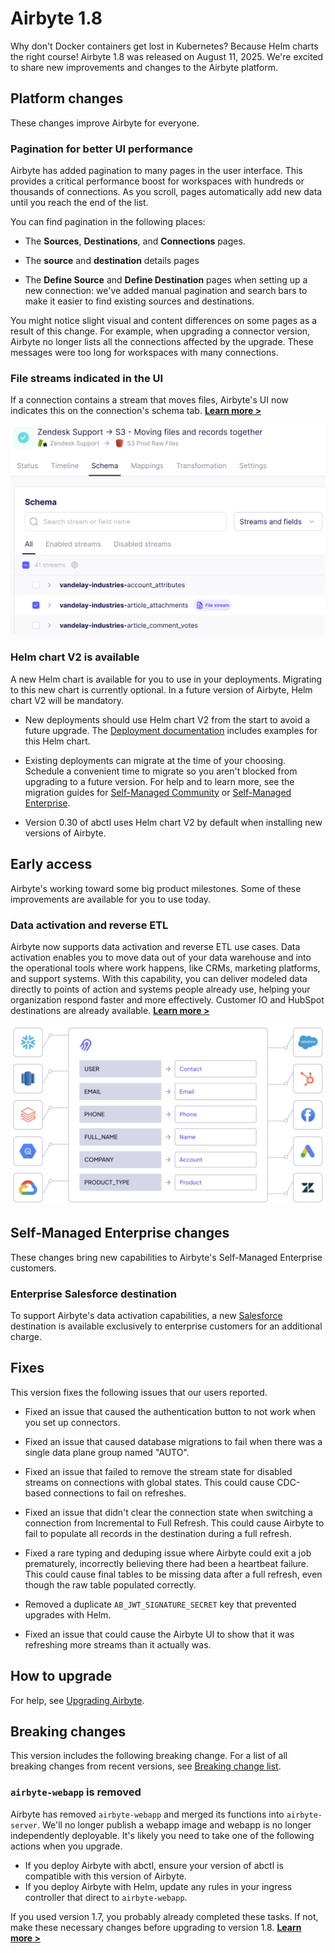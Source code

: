 # Airbyte 1.8

Why don't Docker containers get lost in Kubernetes? Because Helm charts the right course! Airbyte 1.8 was released on August 11, 2025. We're excited to share new improvements and changes to the Airbyte platform.

## Platform changes

These changes improve Airbyte for everyone.

### Pagination for better UI performance

Airbyte has added pagination to many pages in the user interface. This provides a critical performance boost for workspaces with hundreds or thousands of connections. As you scroll, pages automatically add new data until you reach the end of the list.

<Arcade id="MzPzDliaqgyf2NmlmSWy" title="" paddingBottom="calc(60% + 0px)" />

You can find pagination in the following places:

- The **Sources**, **Destinations**, and **Connections** pages.

- The **source** and **destination** details pages

- The **Define Source** and **Define Destination** pages when setting up a new connection: we've added manual pagination and search bars to make it easier to find existing sources and destinations.

You might notice slight visual and content differences on some pages as a result of this change. For example, when upgrading a connector version, Airbyte no longer lists all the connections affected by the upgrade. These messages were too long for workspaces with many connections.

### File streams indicated in the UI

If a connection contains a stream that moves files, Airbyte's UI now indicates this on the connection's schema tab. [**Learn more&nbsp;>**](/platform/next/using-airbyte/sync-files-and-records)

![Files and records moving](../platform/using-airbyte/assets/file-based-stream.png)

### Helm chart V2 is available

A new Helm chart is available for you to use in your deployments. Migrating to this new chart is currently optional. In a future version of Airbyte, Helm chart V2 will be mandatory.

- New deployments should use Helm chart V2 from the start to avoid a future upgrade. The [Deployment documentation](/platform/next/deploying-airbyte/) includes examples for this Helm chart.

- Existing deployments can migrate at the time of your choosing. Schedule a convenient time to migrate so you aren't blocked from upgrading to a future version. For help and to learn more, see the migration guides for [Self-Managed Community](/platform/next/deploying-airbyte/chart-v2-community) or [Self-Managed Enterprise](/platform/next/enterprise-setup/chart-v2-enterprise).

- Version 0.30 of abctl uses Helm chart V2 by default when installing new versions of Airbyte.

## Early access

Airbyte's working toward some big product milestones. Some of these improvements are available for you to use today.

### Data activation and reverse ETL

Airbyte now supports data activation and reverse ETL use cases. Data activation enables you to move data out of your data warehouse and into the operational tools where work happens, like CRMs, marketing platforms, and support systems. With this capability, you can deliver modeled data directly to points of action and systems people already use, helping your organization respond faster and more effectively. Customer IO and HubSpot destinations are already available. [**Learn more&nbsp;>**](/platform/next/move-data/elt-data-activation)

![Conceptual diagram showing data moving from a source, fields being mapped, and then moving to a destination](../platform/move-data/assets/data-activation-concept.png)

## Self-Managed Enterprise changes

These changes bring new capabilities to Airbyte's Self-Managed Enterprise customers.

### Enterprise Salesforce destination

To support Airbyte's data activation capabilities, a new [Salesforce](../integrations/enterprise-connectors/destination-salesforce) destination is available exclusively to enterprise customers for an additional charge.

## Fixes

This version fixes the following issues that our users reported.

- Fixed an issue that caused the authentication button to not work when you set up connectors.

- Fixed an issue that caused database migrations to fail when there was a single data plane group named "AUTO".

- Fixed an issue that failed to remove the stream state for disabled streams on connections with global states. This could cause CDC-based connections to fail on refreshes.

- Fixed an issue that didn't clear the connection state when switching a connection from Incremental to Full Refresh. This could cause Airbyte to fail to populate all records in the destination during a full refresh.

- Fixed a rare typing and deduping issue where Airbyte could exit a job prematurely, incorrectly believing there had been a heartbeat failure. This could cause final tables to be missing data after a full refresh, even though the raw table populated correctly.

- Removed a duplicate `AB_JWT_SIGNATURE_SECRET` key that prevented upgrades with Helm.

- Fixed an issue that could cause the Airbyte UI to show that it was refreshing more streams than it actually was.

## How to upgrade

For help, see [Upgrading Airbyte](/platform/operator-guides/upgrading-airbyte).

## Breaking changes

This version includes the following breaking change. For a list of all breaking changes from recent versions, see [Breaking change list](breaking-changes).

### `airbyte-webapp` is removed

Airbyte has removed `airbyte-webapp` and merged its functions into `airbyte-server`. We'll no longer publish a webapp image and webapp is no longer independently deployable. It's likely you need to take one of the following actions when you upgrade.

- If you deploy Airbyte with abctl, ensure your version of abctl is compatible with this version of Airbyte.
- If you deploy Airbyte with Helm, update any rules in your ingress controller that direct to `airbyte-webapp`.

If you used version 1.7, you probably already completed these tasks. If not, make these necessary changes before upgrading to version 1.8. [**Learn more&nbsp;>**](/platform/next/deploying-airbyte/integrations/ingress-1-7)
